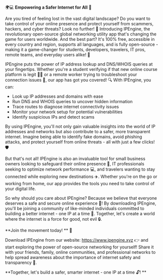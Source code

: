 🌍💻 **Empowering a Safer Internet for All** 💪

Are you tired of feeling lost in the vast digital landscape? Do you want to take control of your online presence and protect yourself from scammers, hackers, and cyber threats? Look no further! 🚀 Introducing IPEngine, the revolutionary open-source global networking utility app that's changing the game for users worldwide. And the best part? It's 100% free, accessible in every country and region, supports all languages, and is fully open-source - making it a game-changer for students, developers, travelers, IT pros, remote teams, and everyday users alike! 🌈

IPEngine puts the power of IP address lookup and DNS/WHOIS queries at your fingertips. Whether you're a student verifying if that new online course platform is legit 👩‍🎓 or a remote worker trying to troubleshoot your connection issues 🏢, our app has got you covered! 🔍 With IPEngine, you can:

* Look up IP addresses and domains with ease
* Run DNS and WHOIS queries to uncover hidden information
* Trace routes to diagnose internet connectivity issues
* Monitor your network setup for potential vulnerabilities
* Identify suspicious IPs and detect scams

By using IPEngine, you'll not only gain valuable insights into the world of IP addresses and networks but also contribute to a safer, more transparent internet. Imagine being able to identify fake domains, avoid phishing attacks, and protect yourself from online threats - all with just a few clicks! 🛡️

But that's not all! IPEngine is also an invaluable tool for small business owners looking to safeguard their online presence 💼, IT professionals seeking to optimize network performance 💻, and travelers wanting to stay connected while exploring new destinations ✈️. Whether you're on the go or working from home, our app provides the tools you need to take control of your digital life.

So why should you care about IPEngine? Because we believe that everyone deserves a safe and secure online experience 🌟! By downloading IPEngine, you'll be joining a community of like-minded individuals committed to building a better internet - one IP at a time 💪. Together, let's create a world where the internet is a force for good, not evil 🔒.

**Join the movement today! ** 🎉

Download IPEngine from our website: https://www.ipengine.xyz 👉 and start exploring the power of open-source networking for yourself! Share it with your friends, family, online communities, and professional networks to help spread awareness about the importance of internet safety and transparency 💬.

**Together, let's build a safer, smarter internet - one IP at a time 🔓! **